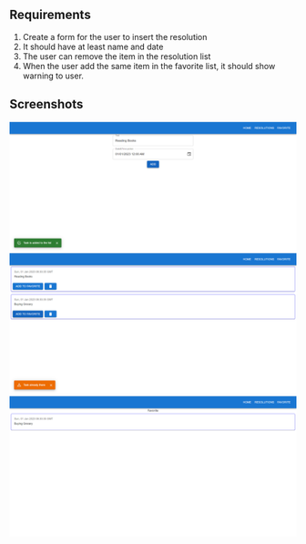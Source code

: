 
## Requirements

1. Create a form for the user to insert the resolution
2. It should have at least name and date
3. The user can remove the item in the resolution list
4. When the user add the same item in the favorite list, it should show warning to user.

## Screenshots

![Home](./screenshots/Home.png)
![Resolutions](./screenshots/Resolutions.png)
![Favorite](./screenshots/Favorite.png)